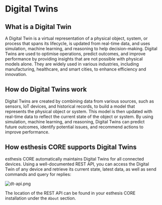 # Digital Twins

## What is a Digital Twin
A Digital Twin is a virtual representation of a physical object, system, or process that spans its lifecycle, 
is updated from real-time data, and uses simulation, machine learning, and reasoning to help decision-making. 
Digital Twins are used to optimise operations, predict outcomes, and improve performance by providing insights 
that are not possible with physical models alone. They are widely used in various industries, including manufacturing, 
healthcare, and smart cities, to enhance efficiency and innovation.

## How do Digital Twins work
Digital Twins are created by combining data from various sources, such as sensors, IoT devices, and historical records,
to build a model that represents the physical object or system. This model is then updated with real-time data to
reflect the current state of the object or system. By using simulation, machine learning, and reasoning, Digital Twins
can predict future outcomes, identify potential issues, and recommend actions to improve performance.

## How esthesis CORE supports Digital Twins
esthesis CORE automatically maintains Digital Twins for all connected devices. Using a well-documented REST API, you can 
access the Digital Twin of any device and retrieve its current state, latest data, as well as send commands and query 
for replies:

![dt-api.png](dt-api.png "Digital Twin API screenshot")

The location of the REST API can be found in your esthesis CORE installation under the `About` section.
